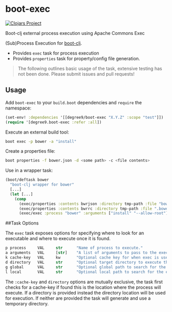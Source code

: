 # boot-exec
[![Clojars Project](https://img.shields.io/clojars/v/degree9/boot-exec.svg)](https://clojars.org/degree9/boot-exec)

Boot-clj external process execution using Apache Commons Exec

(Sub)Process Execution for [boot-clj][1].

* Provides `exec` task for process execution
* Provides `properties` task for property/config file generation.

> The following outlines basic usage of the task, extensive testing has not been done.
> Please submit issues and pull requests!

## Usage

Add `boot-exec` to your `build.boot` dependencies and `require` the namespace:

```clj
(set-env! :dependencies '[[degree9/boot-exec "X.Y.Z" :scope "test"]])
(require '[degree9.boot-exec :refer :all])
```

Execute an external build tool:

```bash
boot exec -p bower -a "install"
```

Create a properties file:

```bash
boot properties -f bower.json -d <some path> -c <file contents> 
```

Use in a wrapper task:

```clojure
(boot/deftask bower
  "boot-clj wrapper for bower"
  [...]
  (let [...]
    (comp
      (exec/properties :contents bwrjson :directory tmp-path :file "bower.json")
      (exec/properties :contents bwrrc :directory tmp-path :file ".bowerrc")
      (exec/exec :process "bower" :arguments ["install" "--allow-root"] :directory tmp-path :local "node_modules/bower/bin"))))
```

##Task Options

The `exec` task exposes options for specifying where to look for an executable and where to execute once it is found.

```clojure
p process     VAL     str      "Name of process to execute."
a arguments   VAL     [str]    "A list of arguments to pass to the executable."
k cache-key   VAL     kw       "Optional cache key for when exec is used for various filesets."
d directory   VAL     str      "Optional target directory to execute the process within."
g global      VAL     str      "Optional global path to search for the executable."
l local       VAL     str      "Optional local path to search for the executable."```
```

The `:cache-key` and `directory` options are mutually exclusive, the task first checks for a cache-key if found this is the location where the process will execute. If a directory is provided instead the directory location will be used for execution. If neither are provided the task will generate and use a temporary directory.

[1]: https://github.com/boot-clj/boot
[2]: https://docs.oracle.com/middleware/1212/core/MAVEN/maven_version.htm
